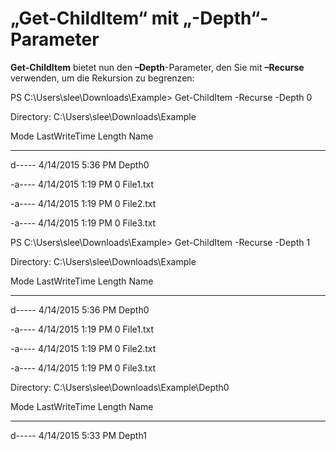 # <a name="get-childitem-has--depth-parameter"></a>„Get-ChildItem“ mit „-Depth“-Parameter
**Get-ChildItem** bietet nun den **–Depth**-Parameter, den Sie mit **–Recurse** verwenden, um die Rekursion zu begrenzen:

PS C:\\Users\\slee\\Downloads\\Example&gt; Get-ChildItem -Recurse -Depth 0

Directory: C:\\Users\\slee\\Downloads\\Example

Mode LastWriteTime Length Name

---- ------------- ------ ----

d----- 4/14/2015 5:36 PM Depth0

-a---- 4/14/2015 1:19 PM 0 File1.txt

-a---- 4/14/2015 1:19 PM 0 File2.txt

-a---- 4/14/2015 1:19 PM 0 File3.txt

PS C:\\Users\\slee\\Downloads\\Example&gt; Get-ChildItem -Recurse -Depth 1

Directory: C:\\Users\\slee\\Downloads\\Example

Mode LastWriteTime Length Name

---- ------------- ------ ----

d----- 4/14/2015 5:36 PM Depth0

-a---- 4/14/2015 1:19 PM 0 File1.txt

-a---- 4/14/2015 1:19 PM 0 File2.txt

-a---- 4/14/2015 1:19 PM 0 File3.txt

Directory: C:\\Users\\slee\\Downloads\\Example\\Depth0

Mode LastWriteTime Length Name

---- ------------- ------ ----

d----- 4/14/2015 5:33 PM Depth1
